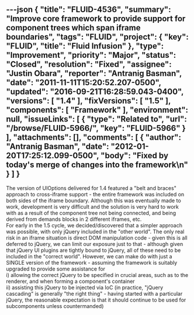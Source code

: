 ---json
{
  "title": "FLUID-4536",
  "summary": "Improve core framework to provide support for component trees which span iframe boundaries",
  "tags": "FLUID",
  "project": {
    "key": "FLUID",
    "title": "Fluid Infusion"
  },
  "type": "Improvement",
  "priority": "Major",
  "status": "Closed",
  "resolution": "Fixed",
  "assignee": "Justin Obara",
  "reporter": "Antranig Basman",
  "date": "2011-11-11T15:20:52.207-0500",
  "updated": "2016-09-21T16:28:59.043-0400",
  "versions": [
    "1.4"
  ],
  "fixVersions": [
    "1.5"
  ],
  "components": [
    "Framework"
  ],
  "environment": null,
  "issueLinks": [
    {
      "type": "Related to",
      "url": "/browse/FLUID-5966/",
      "key": "FLUID-5966"
    }
  ],
  "attachments": [],
  "comments": [
    {
      "author": "Antranig Basman",
      "date": "2012-01-20T17:25:12.099-0500",
      "body": "Fixed by today's merge of changes into the framework\n"
    }
  ]
}
---
The version of UIOptions delivered for 1.4 featured a "belt and braces" approach to cross-iframe support - the entire framework was included on both sides of the iframe boundary. Although this was eventually made to work, development is very difficult and the solution is very hard to work with as a result of the component tree not being connected, and being derived from demands blocks in 2 different iframes, etc. \
For early in the 1.5 cycle, we decided/discovered that a simpler approach was possible, with only jQuery included in the "other world". The only real risk in an iframe situation is direct DOM manipulation code - given this is all deferred to jQuery, we can limit our exposure just to that - although given that jQuery UI plugins are tightly bound to jQuery, all of these need to be included in the "correct world". However, we can make do with just a SINGLE version of the framework - assuming the framework is suitably upgraded to provide some assistance for \
i) allowing the correct jQuery to be specified in crucial areas, such as to the renderer, and when forming a component's container\
ii) assisting this jQuery to be injected via IoC (in practice, "jQuery cascading" is generally "the right thing" - having started with a particular jQuery, the reasonable expectation is that it should continue to be used for subcomponents unless countermanded)

        